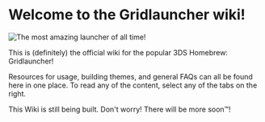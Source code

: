 # Welcome to the Gridlauncher wiki!

![The most amazing launcher of all time!](wiki/mashers.png)

This is (definitely) the official wiki for the popular 3DS Homebrew: Gridlauncher!

Resources for usage, building themes, and general FAQs can all be found here in one place. To read any of the content, select any of the tabs on the right. 

This Wiki is still being built. Don't worry! There will be more soon™! 
